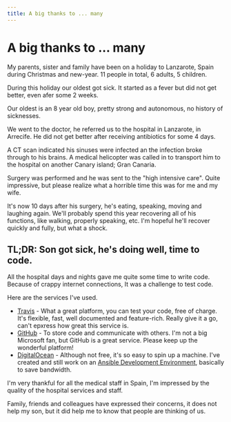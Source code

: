 ```yaml
---
title: A big thanks to ... many
---
```


# A big thanks to ... many

My parents, sister and family have been on a holiday to Lanzarote, Spain during Christmas and new-year. 11 people in total, 6 adults, 5 children.

During this holiday our oldest got sick. It started as a fever but did not get better, even afer some 2 weeks.

Our oldest is an 8 year old boy, pretty strong and autonomous, no history of sicknesses.

We went to the doctor, he referred us to the hospital in Lanzarote, in Arrecife. He did not get better after receiving antibiotics for some 4 days.

A CT scan indicated his sinuses were infected an the infection broke through to his brains. A medical helicopter was called in to transport him to the hospital on another Canary island; Gran Canaria.

Surgery was performed and he was sent to the "high intensive care". Quite impressive, but please realize what a horrible time this was for me and my wife.

It's now 10 days after his surgery, he's eating, speaking, moving and laughing again. We'll probably spend this year recovering all of his functions, like walking, properly speaking, etc. I'm hopeful he'll recover quickly and fully, but what a shock.

## TL;DR: Son got sick, he's doing well, time to code.

All the hospital days and nights gave me quite some time to write code. Because of crappy internet connections, It was a challenge to test code.

Here are the services I've used.
- [Travis](https://travis-ci.org/) - What a great platform, you can test your code, free of charge. It's flexible, fast, well documented and feature-rich. Really give it a go, can't epxress how great this service is.
- [GitHub](https://github.com/) - To store code and communicate with others. I'm not a big Microsoft fan, but GitHub is a great service. Please keep up the wonderful platform!
- [DigitalOcean](https://www.digitalocean.com/) - Although not free, it's so easy to spin up a machine. I've created and still work on an [Ansible Development Environment](https://github.com/robertdebock/ansible-development-environment), basically to save bandwidth.

I'm very thankful for all the medical staff in Spain, I'm impressed by the quality of the hospital services and staff.

Family, friends and colleagues have expressed their concerns, it does not help my son, but it did help me to know that people are thinking of us.
